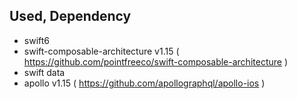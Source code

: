 ## Used, Dependency

- swift6
- swift-composable-architecture v1.15 ( https://github.com/pointfreeco/swift-composable-architecture )
- swift data
- apollo v1.15 ( https://github.com/apollographql/apollo-ios )
